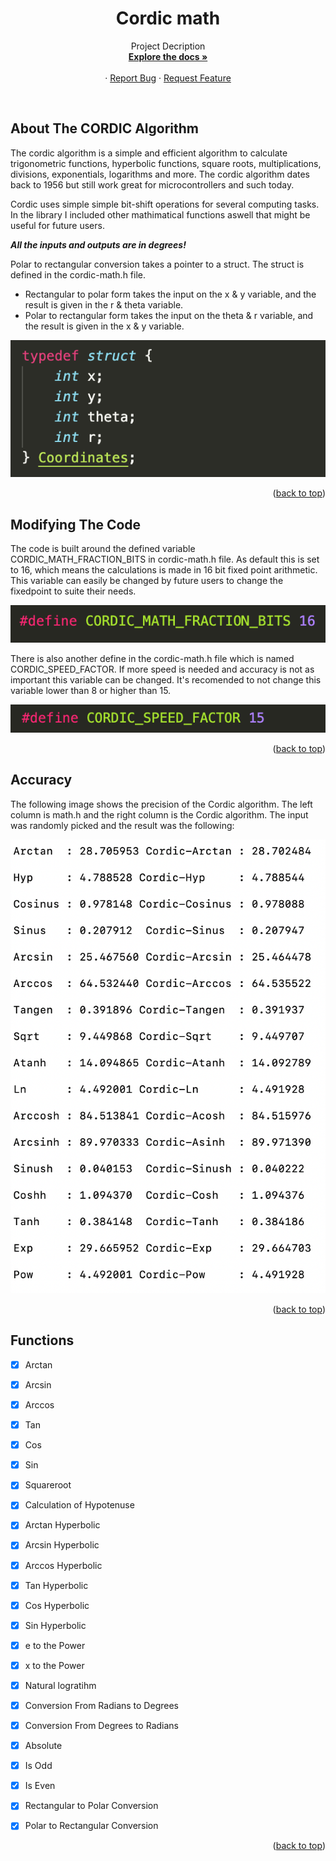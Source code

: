 <h1 align="center">Cordic math</h3>

  <p align="center">
    Project Decription
    <br />
    <a href="https://github.com/Flaxyson/Cordic-Math"><strong>Explore the docs »</strong></a>
    <br />
    <br />
    ·
    <a href="https://github.com/Flaxyson/Cordic-Math/issues">Report Bug</a>
    ·
    <a href="https://github.com/Flaxyson/Cordic-Math/issues">Request Feature</a>
  </p>
</div>

<br />

## About The CORDIC Algorithm

The cordic algorithm is a simple and efficient algorithm to calculate trigonometric functions, hyperbolic functions, square roots, multiplications, divisions, exponentials, logarithms and more. The cordic algorithm dates back to 1956 but still work great for microcontrollers and such today.

Cordic uses simple simple bit-shift operations for several computing tasks. In the library I included other mathimatical functions aswell that might be useful for future users.

***All the inputs and outputs are in degrees!***

Polar to rectangular conversion takes a pointer to a struct. The struct is defined in the cordic-math.h file. 
- Rectangular to polar form takes the input on the x & y variable, and the result is given in the r & theta variable.
- Polar to rectangular form takes the input on the theta & r variable, and the result is given in the x & y variable.

![My image](img/Screenshot-3.png)

<p align="right">(<a href="#top">back to top</a>)</p>


## Modifying The Code

The code is built around the defined variable CORDIC_MATH_FRACTION_BITS in cordic-math.h file. As default this is set to 16, which means the calculations is made in 16 bit fixed point arithmetic. This variable can easily be changed by future users to change the fixedpoint to suite their needs.

![My image](img/Screenshot-1.png)

There is also another define in the cordic-math.h file which is named CORDIC_SPEED_FACTOR. If more speed is needed and accuracy is not as important this variable can be changed. It's recomended to not change this variable lower than 8 or higher than 15.

![My image](img/Screenshot-4.png)
<p align="right">(<a href="#top">back to top</a>)</p>

## Accuracy
The following image shows the precision of the Cordic algorithm. The left column is math.h and the right column is the Cordic algorithm. The input was randomly picked and the result was the following:

![My image](img/Screenshot-2.png)

<p align="right">(<a href="#top">back to top</a>)</p>

## Functions

- [x] Arctan
- [x] Arcsin
- [x] Arccos
- [x] Tan
- [x] Cos
- [x] Sin
- [x] Squareroot
- [x] Calculation of Hypotenuse
- [x] Arctan Hyperbolic
- [x] Arcsin Hyperbolic
- [x] Arccos Hyperbolic
- [x] Tan Hyperbolic
- [x] Cos Hyperbolic
- [x] Sin Hyperbolic
- [x] e to the Power
- [x] x to the Power
- [x] Natural logratihm
- [x] Conversion From Radians to Degrees
- [x] Conversion From Degrees to Radians
- [x] Absolute
- [x] Is Odd
- [x] Is Even
- [x] Rectangular to Polar Conversion
- [x] Polar to Rectangular Conversion


<p align="right">(<a href="#top">back to top</a>)</p>

